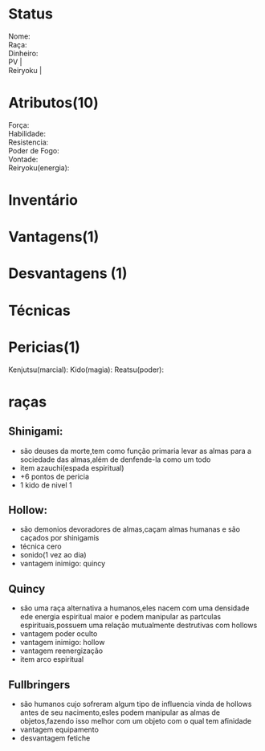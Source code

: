 # Status
Nome:   
Raça:    
Dinheiro:   
PV |  
Reiryoku |   
# Atributos(10)
Força:   
Habilidade:   
Resistencia:    
Poder de Fogo:    
Vontade:   
Reiryoku(energia):   

# Inventário
# Vantagens(1)

# Desvantagens (1)

# Técnicas

# Pericias(1)
Kenjutsu(marcial): 
Kido(magia): 
Reatsu(poder): 

# raças
## Shinigami:
- são deuses da morte,tem como função primaria levar as almas para a sociedade das almas,além de denfende-la como um todo
- item azauchi(espada espiritual)
- +6 pontos de pericia
- 1 kido de nivel 1
## Hollow:
- são demonios devoradores de almas,caçam almas humanas e são caçados por shinigamis
- técnica cero
- sonido(1 vez ao dia)
- vantagem inimigo: quincy

## Quincy
- são uma raça alternativa a humanos,eles nacem com uma densidade ede energia espiritual maior e podem manipular as partculas espirituais,possuem uma relação mutualmente destrutivas com hollows
- vantagem poder oculto
- vantagem inimigo: hollow
- vantagem reenergização
- item arco espiritual

## Fullbringers
- são humanos cujo sofreram algum tipo de influencia vinda de hollows antes de seu nacimento,esles podem manipular as almas de objetos,fazendo isso melhor com um objeto com o qual tem afinidade
- vantagem equipamento
- desvantagem fetiche
